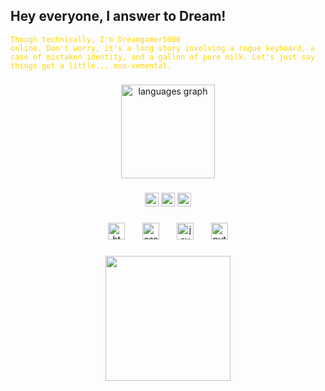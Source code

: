 <h2 align="left" >Hey everyone, I answer to <b>Dream! </b> </h2>


<code style="color : gold">Though technically, I'm Dreamgamer5000 online. Don't worry, it's a long story involving a rogue keyboard, a case of mistaken identity, and a gallon of pure milk. Let's just say things got a little... moo-vemental. 
</code>
###

<div align="center">
  <img src="https://github-readme-stats.vercel.app/api/top-langs?username=Dreamgamer5000&locale=en&hide_title=false&layout=compact&card_width=320&langs_count=5&theme=radical&hide_border=false" height="150" alt="languages graph"  />
</div>

###

<div align="center">
  <img src="https://img.shields.io/static/v1?message=Discord&logo=discord&label=&color=7289DA&logoColor=white&labelColor=&style=flat" height="22" alt="discord logo"  />
  <img src="https://img.shields.io/static/v1?message=Instagram&logo=instagram&label=&color=E4405F&logoColor=white&labelColor=&style=flat" height="22" alt="instagram logo"  />
  <img src="https://img.shields.io/static/v1?message=LinkedIn&logo=linkedin&label=&color=0077B5&logoColor=white&labelColor=&style=flat" height="22" alt="linkedin logo"  />
</div>

###

<div align="center">
  <img src="https://cdn.jsdelivr.net/gh/devicons/devicon/icons/html5/html5-original.svg" height="27" alt="html5 logo"  />
  <img width="20" />
  <img src="https://cdn.jsdelivr.net/gh/devicons/devicon/icons/css3/css3-original.svg" height="27" alt="css3 logo"  />
  <img width="20" />
  <img src="https://cdn.jsdelivr.net/gh/devicons/devicon/icons/javascript/javascript-original.svg" height="27" alt="javascript logo"  />
  <img width="20" />
  <img src="https://cdn.jsdelivr.net/gh/devicons/devicon/icons/python/python-original.svg" height="27" alt="python logo"  />
</div>

###
<div  align="center">
  <img height="200" src="https://media4.giphy.com/media/v1.Y2lkPTc5MGI3NjExemN3NGtwdzJrOWpxb3R3b3E5b3F0Ym9qdjVqcDNqYjZ1NWx3OHVrcSZlcD12MV9pbnRlcm5hbF9naWZfYnlfaWQmY3Q9Zw/3fBVaRM2c79TtXbyi6/giphy.gif"  />
</div>


###

<br clear="both">

###
